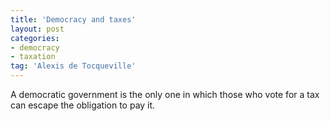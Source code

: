 ```yaml
---
title: 'Democracy and taxes'
layout: post
categories:
- democracy
- taxation
tag: 'Alexis de Tocqueville'
---
```


A democratic government is the only one in which those who vote for a tax can escape the obligation to pay it.